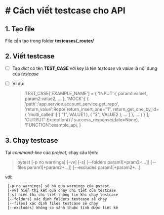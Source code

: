 # # Cách viết testcase cho API

## 1. Tạo file

File cần tạo trong folder **testcases/_router/**

## 2. Viết testcase

 - [ ] Tạo *dict* có tên **TEST_CASE** với *key* là tên *testcase* và *value* là nội dung của *testcase*

 - [ ] Ví dụ:

    > TEST_CASE['EXAMPLE_NAME'] = {
    >     'INPUT':{
    >         param1:value1,
    >         param2:value2,
    >         ...
    >     },
    >     'MOCK':[
    >         {
    >             'path':'app.service.account_service.get_repo',
    >             'return_value':Repo(
    >                 return_insert_one="1",
    >                 return_get_one_by_id={
    >                     'multi_called':[
    >                         (
    >                             "1", VALUE1
    >                         ),
    >                         (
    >                             "2", VALUE2
    >                         ),
    >                         ...
    >                     ]
    >                 },
    >                 ...
    >             )
    >         }
    >     ],
    >     'OUTPUT':Exception() / success_response(date=None), 
    >     'FUNCTION':example_api,
    > }

## 3. Chạy testcase

Tại *command-line* của *project*, chạy câu lệnh:

>   pytest [-p no warnings] [-vv] [-s] [--folders param1[+pram2+...]] [--files param1[+param2+...]] [--excludes param1[+param2+...]

với:

	 [-p no warnings] sẽ bỏ qua warnings của pytest
	 [-vv] hiển thị kết quả chạy chi tiết của testcase
	 [-s] hiển thị chi tiết thông tin khi chạy testcase
	 [--folders] xác định folders testcase sẽ chạy
	 [--files] xác định files testcase sẽ chạy
	 [--excludes] không so sánh thuộc tính được liệt kê